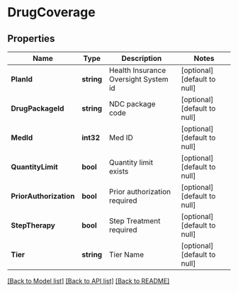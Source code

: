 # DrugCoverage

## Properties
Name | Type | Description | Notes
------------ | ------------- | ------------- | -------------
**PlanId** | **string** | Health Insurance Oversight System id | [optional] [default to null]
**DrugPackageId** | **string** | NDC package code | [optional] [default to null]
**MedId** | **int32** | Med ID | [optional] [default to null]
**QuantityLimit** | **bool** | Quantity limit exists | [optional] [default to null]
**PriorAuthorization** | **bool** | Prior authorization required | [optional] [default to null]
**StepTherapy** | **bool** | Step Treatment required | [optional] [default to null]
**Tier** | **string** | Tier Name | [optional] [default to null]

[[Back to Model list]](../README.md#documentation-for-models) [[Back to API list]](../README.md#documentation-for-api-endpoints) [[Back to README]](../README.md)


